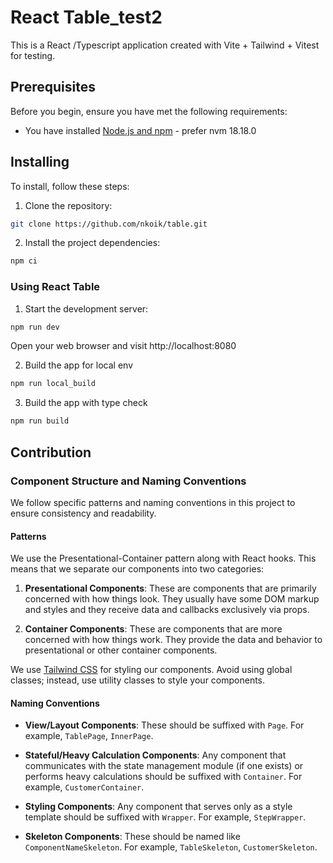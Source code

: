 # React Table_test2

This is a React /Typescript application created with Vite + Tailwind + Vitest for testing.

## Prerequisites

Before you begin, ensure you have met the following requirements:

- You have installed [Node.js and npm](https://nodejs.org/en/download/) - prefer nvm 18.18.0

## Installing

To install, follow these steps:

1. Clone the repository:

```bash
git clone https://github.com/nkoik/table.git
```

2. Install the project dependencies:

```bash
npm ci
```

### Using React Table

1. Start the development server:

```bash
npm run dev
```

Open your web browser and visit http://localhost:8080

2. Build the app for local env

```bash
npm run local_build
```

3. Build the app with type check

```bash
npm run build
```

## Contribution

### Component Structure and Naming Conventions

We follow specific patterns and naming conventions in this project to ensure consistency and readability.

#### Patterns

We use the Presentational-Container pattern along with React hooks. This means that we separate our components into two categories:

1. **Presentational Components**: These are components that are primarily concerned with how things look. They usually have some DOM markup and styles and they receive data and callbacks exclusively via props.

2. **Container Components**: These are components that are more concerned with how things work. They provide the data and behavior to presentational or other container components.

We use [Tailwind CSS](https://tailwindcss.com/) for styling our components. Avoid using global classes; instead, use utility classes to style your components.

#### Naming Conventions

- **View/Layout Components**: These should be suffixed with `Page`. For example, `TablePage`, `InnerPage`.

- **Stateful/Heavy Calculation Components**: Any component that communicates with the state management module (if one exists) or performs heavy calculations should be suffixed with `Container`. For example, `CustomerContainer`.

- **Styling Components**: Any component that serves only as a style template should be suffixed with `Wrapper`. For example, `StepWrapper`.

- **Skeleton Components**: These should be named like `ComponentNameSkeleton`. For example, `TableSkeleton`, `CustomerSkeleton`.
